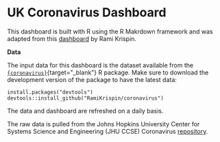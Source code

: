 # UK Coronavirus Dashboard

This dashboard is built with R using the R Makrdown framework and was adapted from this [dashboard](https://ramikrispin.github.io/coronavirus_dashboard/) by Rami Krispin.

**Data**

The input data for this dashboard is the dataset available from the [`{coronavirus}`](https://github.com/RamiKrispin/coronavirus){target="_blank"} R package. Make sure to download the development version of the package to have the latest data:

```
install.packages("devtools")
devtools::install_github("RamiKrispin/coronavirus")
```

The data and dashboard are refreshed on a daily basis.

The raw data is pulled from the Johns Hopkins University Center for Systems Science and Engineering (JHU CCSE) Coronavirus [repository](https://github.com/RamiKrispin/coronavirus-csv).
